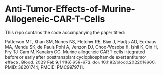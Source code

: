 # Anti-Tumor-Effects-of-Murine-Allogeneic-CAR-T-Cells

This repo contains the code accompanying the paper titled:

Patterson MT, Khan SM, Nunes NS, Fletcher RE, Bian J, Hadjis AD, Eckhaus MA, Mendu SK, de Paula Pohl A, Venzon DJ, Choo-Wosoba H, Ishii K, Qin H, Fry TJ, Cam M, Kanakry CG. Murine allogeneic CAR T cells integrated before or early after posttransplant cyclophosphamide exert antitumor effects. Blood. 2023 Feb 9;141(6):659-672. doi: 10.1182/blood.2022016660. PMID: 36201744; PMCID: PMC9979711.
